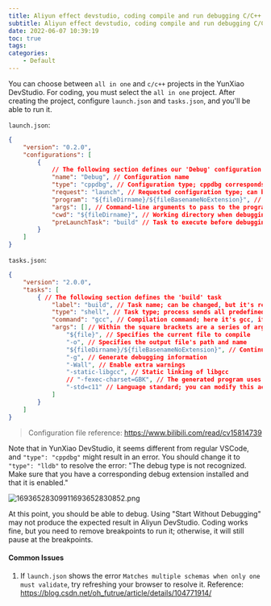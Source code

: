 ```yaml
---
title: Aliyun effect devstudio, coding compile and run debugging C/C++
subtitle: Aliyun effect devstudio, coding compile and run debugging C/C++
date: 2022-06-07 10:39:19
toc: true
tags: 
categories: 
    - Default
---
```


You can choose between `all in one` and `c/c++` projects in the YunXiao DevStudio. For coding, you must select the `all in one` project. After creating the project, configure `launch.json` and `tasks.json`, and you'll be able to run it.

`launch.json`:
```json
{
    "version": "0.2.0",
    "configurations": [
        {
            // The following section defines our 'Debug' configuration
            "name": "Debug", // Configuration name
            "type": "cppdbg", // Configuration type; cppdbg corresponds to the debugging functionality provided by cpptools; consider only cppdbg here
            "request": "launch", // Requested configuration type; can be launch (start) or attach (attach)
            "program": "${fileDirname}/${fileBasenameNoExtension}", // Path to the program to be debugged
            "args": [], // Command-line arguments to pass to the program during debugging; set to empty here
            "cwd": "${fileDirname}", // Working directory when debugging the program; this is the directory where the source code file is located
            "preLaunchTask": "build" // Task to execute before debugging; we need to compile/build before debugging; matches the label in tasks.json
        }
    ]
}
```
`tasks.json`:
```json
{
    "version": "2.0.0",
    "tasks": [
        { // The following section defines the 'build' task
            "label": "build", // Task name; can be changed, but it's recommended not to
            "type": "shell", // Task type; process sends all predefined variables and escapes directly to the command; shell is like opening a shell and then entering commands, so args will be parsed again through the shell
            "command": "gcc", // Compilation command; here it's gcc, if you're compiling C++, switch to g++
            "args": [ // Within the square brackets are a series of arguments to pass to the gcc command for various functionalities
                "${file}", // Specifies the current file to compile
                "-o", // Specifies the output file's path and name
                "${fileDirname}/${fileBasenameNoExtension}", // Continues from the previous -o, places the executable file in the bin folder within the source code file's directory with the same name as the source code file
                "-g", // Generate debugging information
                "-Wall", // Enable extra warnings
                "-static-libgcc", // Static linking of libgcc
                // "-fexec-charset=GBK", // The generated program uses GBK encoding; not adding this will result in Chinese characters being garbled on Windows
                "-std=c11" // Language standard; you can modify this according to your needs; for C++, change it to the appropriate C++ standard, like c++11
            ]
        }
    ]
}
```

> Configuration file reference:
> https://www.bilibili.com/read/cv15814739

Note that in YunXiao DevStudio, it seems different from regular VSCode, and `"type": "cppdbg"` might result in an error. You should change it to `"type": "lldb"` to resolve the error: "The debug type is not recognized. Make sure that you have a corresponding debug extension installed and that it is enabled."

![16936528309911693652830852.png](https://raw.githubusercontent.com/james-curtis/james-curtis.github.io/static/images/16936528309911693652830852.png)

At this point, you should be able to debug. Using "Start Without Debugging" may not produce the expected result in Aliyun DevStudio. Coding works fine, but you need to remove breakpoints to run it; otherwise, it will still pause at the breakpoints.

#### Common Issues
1. If `launch.json` shows the error `Matches multiple schemas when only one must validate`, try refreshing your browser to resolve it.
   Reference: https://blog.csdn.net/oh_futrue/article/details/104771914/